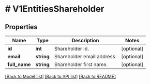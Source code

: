 # # V1EntitiesShareholder

## Properties

Name | Type | Description | Notes
------------ | ------------- | ------------- | -------------
**id** | **int** | Shareholder id. | [optional]
**email** | **string** | Shareholder email address. | [optional]
**full_name** | **string** | Shareholder first name. | [optional]

[[Back to Model list]](../../README.md#models) [[Back to API list]](../../README.md#endpoints) [[Back to README]](../../README.md)
